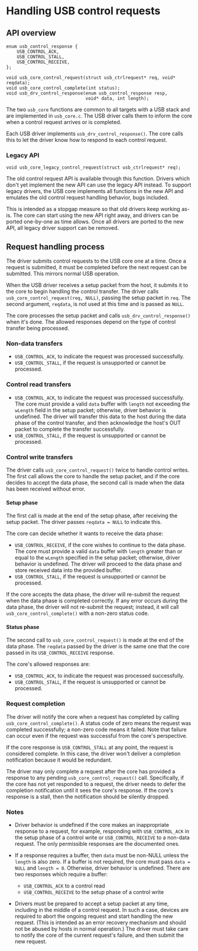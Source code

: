 Handling USB control requests
=============================

API overview
------------

    enum usb_control_response {
        USB_CONTROL_ACK,
        USB_CONTROL_STALL,
        USB_CONTROL_RECEIVE,
    };

    void usb_core_control_request(struct usb_ctrlrequest* req, void* reqdata);
    void usb_core_control_complete(int status);
    void usb_drv_control_response(enum usb_control_response resp,
                                  void* data, int length);

The two `usb_core` functions are common to all targets with a USB stack and
are implemented in `usb_core.c`. The USB driver calls them to inform the core
when a control request arrives or is completed.

Each USB driver implements `usb_drv_control_response()`. The core calls this
to let the driver know how to respond to each control request.

### Legacy API

    void usb_core_legacy_control_request(struct usb_ctrlrequest* req);

The old control request API is available through this function. Drivers which
don't yet implement the new API can use the legacy API instead. To support
legacy drivers, the USB core implements all functions in the new API and
emulates the old control request handling behavior, bugs included.

This is intended as a stopgap measure so that old drivers keep working as-is.
The core can start using the new API right away, and drivers can be ported
one-by-one as time allows. Once all drivers are ported to the new API, all
legacy driver support can be removed.

Request handling process
------------------------

The driver submits control requests to the USB core one at a time. Once a
request is submitted, it must be completed before the next request can be
submitted. This mirrors normal USB operation.

When the USB driver receives a setup packet from the host, it submits it
to the core to begin handling the control transfer. The driver calls
`usb_core_control_request(req, NULL)`, passing the setup packet in `req`.
The second argument, `reqdata`, is not used at this time and is passed
as `NULL`.

The core processes the setup packet and calls `usb_drv_control_response()`
when it's done. The allowed responses depend on the type of control transfer
being processed.

### Non-data transfers

- `USB_CONTROL_ACK`, to indicate the request was processed successfully.
- `USB_CONTROL_STALL`, if the request is unsupported or cannot be processed.

### Control read transfers

- `USB_CONTROL_ACK`, to indicate the request was processed successfully.
  The core must provide a valid `data` buffer with `length` not exceeding
  the `wLength` field in the setup packet; otherwise, driver behavior is
  undefined. The driver will transfer this data to the host during the
  data phase of the control transfer, and then acknowledge the host's OUT
  packet to complete the transfer successfully.
- `USB_CONTROL_STALL`, if the request is unsupported or cannot be processed.

### Control write transfers

The driver calls `usb_core_control_request()` twice to handle control writes.
The first call allows the core to handle the setup packet, and if the core
decides to accept the data phase, the second call is made when the data has
been received without error.

#### Setup phase

The first call is made at the end of the setup phase, after receiving the
setup packet. The driver passes `reqdata = NULL` to indicate this.

The core can decide whether it wants to receive the data phase:

- `USB_CONTROL_RECEIVE`, if the core wishes to continue to the data phase.
  The core must provide a valid `data` buffer with `length` greater than or
  equal to the `wLength` specified in the setup packet; otherwise, driver
  behavior is undefined. The driver will proceed to the data phase and store
  received data into the provided buffer.
- `USB_CONTROL_STALL`, if the request is unsupported or cannot be processed.

If the core accepts the data phase, the driver will re-submit the request
when the data phase is completed correctly. If any error occurs during the
data phase, the driver will not re-submit the request; instead, it will
call `usb_core_control_complete()` with a non-zero status code.

#### Status phase

The second call to `usb_core_control_request()` is made at the end of the data
phase. The `reqdata` passed by the driver is the same one that the core passed
in its `USB_CONTROL_RECEIVE` response.

The core's allowed responses are:

- `USB_CONTROL_ACK`, to indicate the request was processed successfully.
- `USB_CONTROL_STALL`, if the request is unsupported or cannot be processed.

### Request completion

The driver will notify the core when a request has completed by calling
`usb_core_control_complete()`. A status code of zero means the request was
completed successfully; a non-zero code means it failed. Note that failure
can occur even if the request was successful from the core's perspective.

If the core response is `USB_CONTROL_STALL` at any point, the request is
considered complete. In this case, the driver won't deliver a completion
notification because it would be redundant.

The driver may only complete a request after the core has provided a response
to any pending `usb_core_control_request()` call. Specifically, if the core
has not yet responded to a request, the driver needs to defer the completion
notification until it sees the core's response. If the core's response is a
stall, then the notification should be silently dropped.

### Notes

- Driver behavior is undefined if the core makes an inappropriate response
  to a request, for example, responding with `USB_CONTROL_ACK` in the setup
  phase of a control write or `USB_CONTROL_RECEIVE` to a non-data request.
  The only permissible responses are the documented ones.

- If a response requires a buffer, then `data` must be non-NULL unless the
  `length` is also zero. If a buffer is not required, the core must pass
  `data = NULL` and `length = 0`. Otherwise, driver behavior is undefined.
  There are two responses which require a buffer:
  + `USB_CONTROL_ACK` to a control read
  + `USB_CONTROL_RECEIVE` to the setup phase of a control write

- Drivers must be prepared to accept a setup packet at any time, including
  in the middle of a control request. In such a case, devices are required
  to abort the ongoing request and start handling the new request. (This is
  intended as an error recovery mechanism and should not be abused by hosts
  in normal operation.) The driver must take care to notify the core of the
  current request's failure, and then submit the new request.
